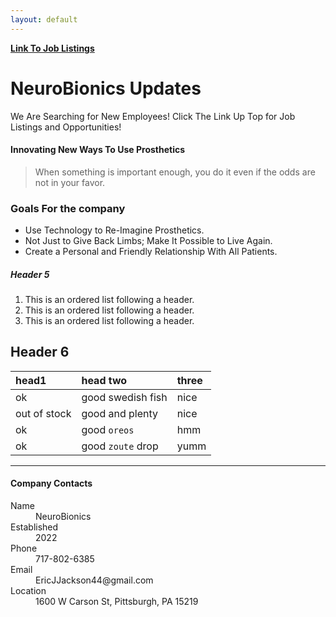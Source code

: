 ```yaml
---
layout: default
---
```


[__Link To Job Listings__](./Job-Listings.html)

# NeuroBionics Updates

  We Are Searching for New Employees! Click The Link Up Top for Job Listings and Opportunities!

#### Innovating New Ways To Use Prosthetics

> When something is important enough, you do it even if the odds are not in your favor.

### Goals For the company

*   Use Technology to Re-Imagine Prosthetics.
*   Not Just to Give Back Limbs; Make It Possible to Live Again.
*   Create a Personal and Friendly Relationship With All Patients.

##### Header 5

1.  This is an ordered list following a header.
2.  This is an ordered list following a header.
3.  This is an ordered list following a header.

## Header 6

| head1        | head two          | three |
|:-------------|:------------------|:------|
| ok           | good swedish fish | nice  |
| out of stock | good and plenty   | nice  |
| ok           | good `oreos`      | hmm   |
| ok           | good `zoute` drop | yumm  |

* * *




#### Company Contacts

<dl>
<dt>Name</dt>
<dd>NeuroBionics</dd>
<dt>Established</dt>
<dd>2022</dd>
<dt>Phone</dt>
<dd>717-802-6385</dd>
<dt>Email</dt>
<dd>EricJJackson44@gmail.com</dd>
<dt>Location</dt>
<dd>1600 W Carson St, Pittsburgh, PA 15219</dd>
</dl>